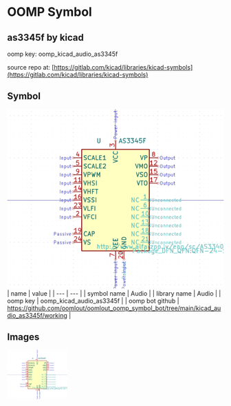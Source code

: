 # OOMP Symbol  
## as3345f  by kicad  
  
oomp key: oomp_kicad_audio_as3345f  
  
source repo at: [https://gitlab.com/kicad/libraries/kicad-symbols](https://gitlab.com/kicad/libraries/kicad-symbols)  
## Symbol  
  
[![working.png](working_600.png)](working.png)  
| name | value | 
| --- | --- | 
| symbol name | Audio | 
| library name | Audio | 
| oomp key | oomp_kicad_audio_as3345f | 
| oomp bot github | https://github.com/oomlout/oomlout_oomp_symbol_bot/tree/main/kicad_audio_as3345f/working | 
## Images  
  
[![working.png](working_140.png)](working.png)  
